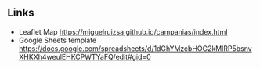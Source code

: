 ## Links
- Leaflet Map https://miguelruizsa.github.io/campanias/index.html
- Google Sheets template https://docs.google.com/spreadsheets/d/1dGhYMzcbHOG2kMlRP5bsnvXHKXh4weulEHKCPWTYaFQ/edit#gid=0
